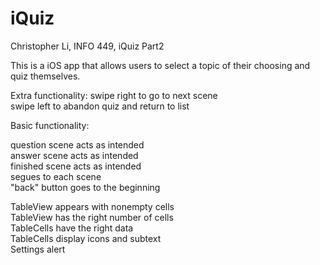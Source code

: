 # iQuiz

Christopher Li, INFO 449, iQuiz Part2

This is a iOS app that allows users to select a topic of their choosing and quiz themselves.

Extra functionality:
swipe right to go to next scene  
swipe left to abandon quiz and return to list  


Basic functionality:

question scene acts as intended  
answer scene acts as intended  
finished scene acts as intended  
segues to each scene  
"back" button goes to the beginning  


TableView appears with nonempty cells  
TableView has the right number of cells  
TableCells have the right data  
TableCells display icons and subtext  
Settings alert  
